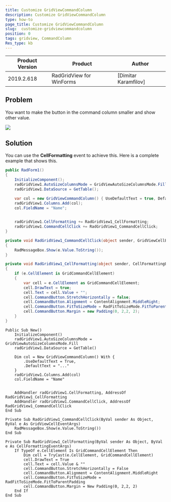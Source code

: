 ```yaml
---
title: Customize GridViewCommandColumn 
description: Customize GridViewCommandColumn 
type: how-to
page_title: Customize GridViewCommandColumn 
slug:  customize-gridviewcommandcolumn
position: 0
tags: gridview, CommandColumn 
Res_type: kb
---
```


 
|Product Version|Product|Author|
|----|----|----|
|2019.2.618|RadGridView for WinForms|[Dimitar Karamfilov]|

## Problem 

You want to make the button in the command column smaller and show other value. 

![](images/customize-gridviewcommandcolumn001.png)

## Solution

You can use the __CellFormatting__ event to achieve this. Here is a complete example that shows this.

````C#
public RadForm1()
{
    InitializeComponent();
    radGridView1.AutoSizeColumnsMode = GridViewAutoSizeColumnsMode.Fill;
    radGridView1.DataSource = GetTable();

    var col = new GridViewCommandColumn() { UseDefaultText = true, DefaultText = "..." };
    radGridView1.Columns.Add(col);
    col.FieldName = "Name";
    

    radGridView1.CellFormatting += RadGridView1_CellFormatting;
    radGridView1.CommandCellClick += RadGridView1_CommandCellClick;
}

private void RadGridView1_CommandCellClick(object sender, GridViewCellEventArgs e)
{
    RadMessageBox.Show(e.Value.ToString());
}

private void RadGridView1_CellFormatting(object sender, CellFormattingEventArgs e)
{
    if (e.CellElement is GridCommandCellElement)
    {
        var cell = e.CellElement as GridCommandCellElement;
        cell.DrawText = true;
        cell.Text = cell.Value + "";
        cell.CommandButton.StretchHorizontally = false;
        cell.CommandButton.Alignment = ContentAlignment.MiddleRight;
        cell.CommandButton.FitToSizeMode = RadFitToSizeMode.FitToParentPadding;
        cell.CommandButton.Margin = new Padding(0, 2,2, 2);
    }
}

````
````VB
Public Sub New()
	InitializeComponent()
	radGridView1.AutoSizeColumnsMode = GridViewAutoSizeColumnsMode.Fill
	radGridView1.DataSource = GetTable()

	Dim col = New GridViewCommandColumn() With {
		.UseDefaultText = True,
		.DefaultText = "..."
	}
	radGridView1.Columns.Add(col)
	col.FieldName = "Name"


	AddHandler radGridView1.CellFormatting, AddressOf RadGridView1_CellFormatting
	AddHandler radGridView1.CommandCellClick, AddressOf RadGridView1_CommandCellClick
End Sub

Private Sub RadGridView1_CommandCellClick(ByVal sender As Object, ByVal e As GridViewCellEventArgs)
	RadMessageBox.Show(e.Value.ToString())
End Sub

Private Sub RadGridView1_CellFormatting(ByVal sender As Object, ByVal e As CellFormattingEventArgs)
	If TypeOf e.CellElement Is GridCommandCellElement Then
		Dim cell = TryCast(e.CellElement, GridCommandCellElement)
		cell.DrawText = True
		cell.Text = cell.Value & ""
		cell.CommandButton.StretchHorizontally = False
		cell.CommandButton.Alignment = ContentAlignment.MiddleRight
		cell.CommandButton.FitToSizeMode = RadFitToSizeMode.FitToParentPadding
		cell.CommandButton.Margin = New Padding(0, 2,2, 2)
	End If
End Sub
````


